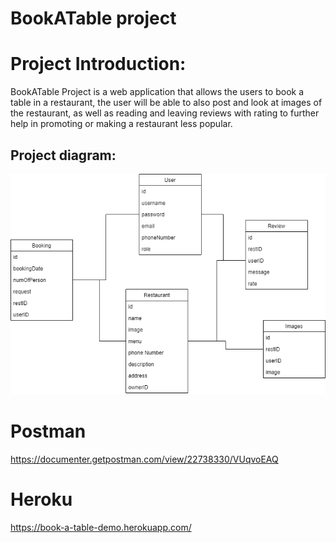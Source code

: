 # BookATable project

# Project Introduction:

BookATable Project is a web application that  allows the users to book a table in a restaurant, the user will be able to also post and look at images of the restaurant, as well as reading and leaving reviews with rating to further help in promoting or making a restaurant less popular.

## Project diagram:
![BookATable ](https://github.com/Lubna-BinSalem/Java_FinalProject/blob/main/BookATable.png)


# Postman
https://documenter.getpostman.com/view/22738330/VUqvoEAQ

# Heroku
https://book-a-table-demo.herokuapp.com/

